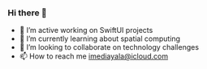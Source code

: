 ### Hi there 👋

- 🔭 I’m active working on SwiftUI projects
- 🥽 I’m currently learning about spatial computing
- 💞️ I’m looking to collaborate on technology challenges
- 📫 How to reach me imediayala@icloud.com

<!---
**theswaolincode/theswaolincode** is a ✨ _special_ ✨ repository because its `README.md` (this file) appears on your GitHub profile.
--->

